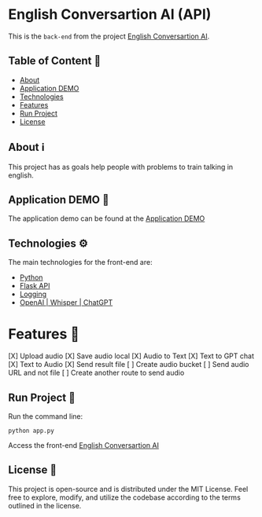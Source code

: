 # English Conversartion AI (API)

This is the `back-end` from the project [English Conversartion AI](https://github.com/Matheus1714/english-conversation-ai-web).

## Table of Content 📜

* [About](#about-ℹ️)
* [Application DEMO](#application-demo-🚀)
* [Technologies](#technologies-⚙️)
* [Features](#features-🚀)
* [Run Project](#run-project-🏃)
* [License](#license-📝)

## About ℹ️

This project has as goals help people with problems to train talking in english.

## Application DEMO 🚀

The application demo can be found at the [Application DEMO](https://matheus1714.github.io/english-conversation-ai-web/)

## Technologies ⚙️

The main technologies for the front-end are:

* [Python](https://www.python.org/)
* [Flask API](https://flask.palletsprojects.com/en/3.0.x/)
* [Logging](https://docs.python.org/3/library/logging.html)
* [OpenAI | Whisper | ChatGPT](https://openai.com/)

# Features 🚀

 [X] Upload audio
 [X] Save audio local
 [X] Audio to Text
 [X] Text to GPT chat
 [X] Text to Audio
 [X] Send result file
 [ ] Create audio bucket
 [ ] Send audio URL and not file
 [ ] Create another route to send audio

## Run Project 🏃

Run the command line:

```shell
python app.py
```

Access the front-end [English Conversartion AI](https://github.com/Matheus1714/english-conversation-ai-web)

## License 📝

This project is open-source and is distributed under the MIT License. Feel free to explore, modify, and utilize the codebase according to the terms outlined in the license.